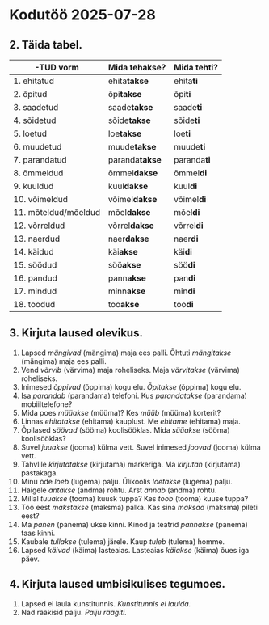 # Kodutöö 2025-07-28

## 2. Täida tabel.

| -TUD vorm            | Mida tehakse?    | Mida tehti?   |
|----------------------|------------------|---------------| 
| 1. ehitatud          | ehita**takse**   | ehita**ti**   |
| 2. õpitud            | õpi**takse**     | õpi**ti**     |
| 3. saadetud          | saade**takse**   | saade**ti**   |
| 4. sõidetud          | sõide**takse**   | sõide**ti**   |
| 5. loetud            | loe**takse**     | loe**ti**     |
| 6. muudetud          | muude**takse**   | muude**ti**   |
| 7. parandatud        | paranda**takse** | paranda**ti** |
| 8. õmmeldud          | õmmel**dakse**   | õmmel**di**   | 
| 9. kuuldud           | kuul**dakse**    | kuul**di**    |
| 10. võimeldud        | võimel**dakse**  | võimel**di**  |
| 11. mõteldud/mõeldud | mõel**dakse**    | mõel**di**    |
| 12. võrreldud        | võrrel**dakse**  | võrrel**di**  |
| 13. naerdud          | naer**dakse**    | naer**di**    |
| 14. käidud           | käi**akse**      | käi**di**     |
| 15. söödud           | söö**akse**      | söö**di**     |
| 16. pandud           | pann**akse**     | pan**di**     |
| 17. mindud           | minn**akse**     | min**di**     |
| 18. toodud           | too**akse**      | too**di**     |


## 3. Kirjuta laused olevikus.

1. Lapsed *mängivad* (mängima) maja ees palli. Õhtuti *mängitakse* (mängima) maja ees palli.
2. Vend *värvib* (värvima) maja roheliseks. Maja *värvitakse* (värvima) roheliseks.
3. Inimesed *õppivad* (õppima) kogu elu. *Õpitakse* (õppima) kogu elu.
4. Isa *parandab* (parandama) telefoni. Kus *parandatakse* (parandama) mobiiltelefone?
5. Mida poes *müüakse* (müüma)? Kes *müüb* (müüma) korterit?
6. Linnas *ehitatakse* (ehitama) kauplust. Me *ehitame* (ehitama) maja.
7. Õpilased *söövad* (sööma) koolisööklas. Mida *süüakse* (sööma) koolisööklas?
8. Suvel *juuakse* (jooma) külma vett. Suvel inimesed *joovad* (jooma) külma vett.
9. Tahvlile *kirjutatakse* (kirjutama) markeriga. Ma *kirjutan* (kirjutama) pastakaga.
10. Minu õde *loeb* (lugema) palju. Ülikoolis *loetakse* (lugema) palju.
11. Haigele *antakse* (andma) rohtu. Arst *annab* (andma) rohtu.
12. Millal *tuuakse* (tooma) kuusk tuppa? Kes *toob* (tooma) kuuse tuppa?
13. Töö eest *makstakse* (maksma) palka. Kas sina *maksad* (maksma) pileti eest?
14. Ma *panen* (panema) ukse kinni. Kinod ja teatrid *pannakse* (panema) taas kinni.
15. Kaubale *tullakse* (tulema) järele. Kaup *tuleb* (tulema) homme.
16. Lapsed *käivad* (käima) lasteaias. Lasteaias *käiakse* (käima) õues iga päev.

## 4. Kirjuta laused umbisikulises tegumoes.

1. Lapsed ei laula kunstitunnis. *Kunstitunnis ei laulda.*
2. Nad rääkisid palju. *Palju räägiti.*